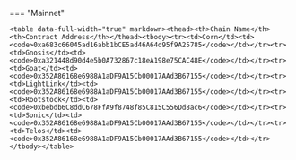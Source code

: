 === "Mainnet"

    <table data-full-width="true" markdown><thead><th>Chain Name</th><th>Contract Address</th></thead><tbody><tr><td>Corn</td><td><code>0xa683c66045ad16abb1bCE5ad46A64d95f9A25785</code></td></tr><tr><td>Gnosis</td><td><code>0xa321448d90d4e5b0A732867c18eA198e75CAC48E</code></td></tr><tr><td>Goat</td><td><code>0x352A86168e6988A1aDF9A15Cb00017AAd3B67155</code></td></tr><tr><td>LightLink</td><td><code>0x352A86168e6988A1aDF9A15Cb00017AAd3B67155</code></td></tr><tr><td>Rootstock</td><td><code>0xbebdb6C8ddC678FfA9f8748f85C815C556Dd8ac6</code></td></tr><tr><td>Sonic</td><td><code>0x352A86168e6988A1aDF9A15Cb00017AAd3B67155</code></td></tr><tr><td>Telos</td><td><code>0x352A86168e6988A1aDF9A15Cb00017AAd3B67155</code></td></tr></tbody></table>